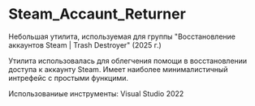 # Steam_Accaunt_Returner
Небольшая утилита, используемая для группы "Восстановление аккаунтов Steam | Trash Destroyer" (2025 г.)

Утилита использовалась для облегчения помощи в восстановлении доступа к аккаунту Steam.
Имеет наиболее минималистичный интрефейс с простыми функцими.


Использованиые инструменты: Visual Studio 2022
